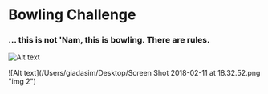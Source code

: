 
Bowling Challenge
=================

### ... this is not 'Nam, this is bowling. There are rules.

![Alt text](/relative/path/to/img.jpg?raw=true "img 1")

![Alt text](/Users/giadasim/Desktop/Screen Shot 2018-02-11 at 18.32.52.png "img 2")
